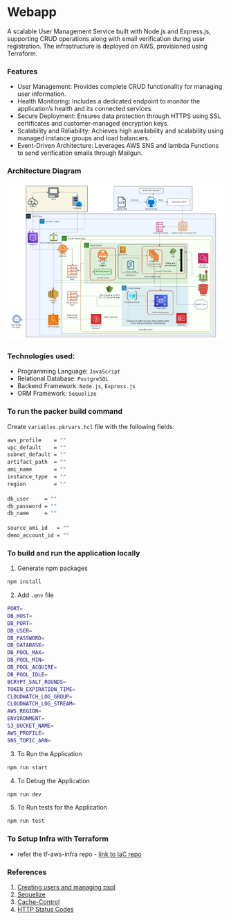 # Webapp

A scalable User Management Service built with Node.js and Express.js, supporting CRUD operations along with email verification during user registration. The infrastructure is deployed on AWS, provisioned using Terraform.

### Features
 - User Management: Provides complete CRUD functionality for managing user information.
 - Health Monitoring: Includes a dedicated endpoint to monitor the application’s health and its connected services.
 - Secure Deployment: Ensures data protection through HTTPS using SSL certificates and customer-managed encryption keys.
 - Scalability and Reliability: Achieves high availability and scalability using managed instance groups and load balancers.
 - Event-Driven Architecture: Leverages AWS SNS and lambda Functions to send verification emails through Mailgun.

### Architecture Diagram 

![Architecture diagram](./assets/Cloud6225.jpeg)

### Technologies used:
- Programming Language: ```JavaScript```
- Relational Database: ```PostgreSQL```
- Backend Framework: ```Node.js```, ```Express.js```
- ORM Framework: ```Sequelize```

### To run the packer build command

Create ```variables.pkrvars.hcl``` file with the following fields:

```bash
aws_profile    = ""
vpc_default    = ""
subnet_default = ""
artifact_path  = ""
ami_name       = ""
instance_type  = ""
region         = ""

db_user     = ""
db_password = "" 
db_name     = ""

source_ami_id   = ""
demo_account_id = ""
```

### To build and run the application locally

1. Generate npm packages
```bash
npm install
```
2. Add ```.env``` file 
```bash
PORT=
DB_HOST=
DB_PORT=
DB_USER=
DB_PASSWORD=
DB_DATABASE=
DB_POOL_MAX=
DB_POOL_MIN=
DB_POOL_ACQUIRE=
DB_POOL_IDLE=
BCRYPT_SALT_ROUNDS=
TOKEN_EXPIRATION_TIME=
CLOUDWATCH_LOG_GROUP=
CLOUDWATCH_LOG_STREAM=
AWS_REGION=
ENVIRONMENT=
S3_BUCKET_NAME=
AWS_PROFILE=
SNS_TOPIC_ARN=
```
3. To Run the Application
```bash
npm run start
```
4. To Debug the Application
```bash
npm run dev
```
5. To Run tests for the Application
```bash 
npm run test
```

### To Setup Infra with Terraform 

 - refer the tf-aws-infra repo - [link to IaC repo](https://github.com/NeoCompute/tf-aws-infra)

### References

1. [Creating users and managing psql](https://medium.com/coding-blocks/creating-user-database-and-adding-access-on-postgresql-8bfcd2f4a91e)
2. [Sequelize](https://sequelize.org/docs/v6/getting-started/)
3. [Cache-Control](https://developer.mozilla.org/en-US/docs/Web/HTTP/Headers/Cache-Control)
4. [HTTP Status Codes](https://developer.mozilla.org/en-US/docs/Web/HTTP/Status)
